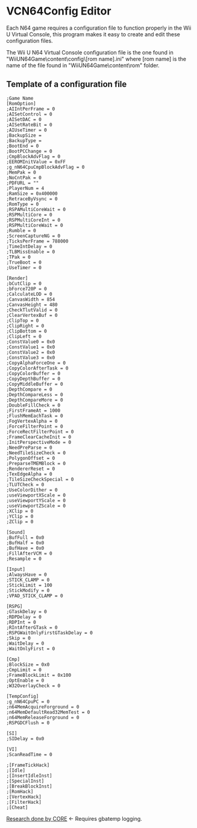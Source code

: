 # VCN64Config Editor

Each N64 game requires a configuration file to function properly in the Wii U Virtual Console, this program makes it easy to create and edit these configuration files.

The Wii U N64 Virtual Console configuration file is the one found in "WiiUN64Game\content\config\\[rom name].ini" where [rom name] is the name of the file found in "WiiUN64Game\content\rom" folder.

## Template of a configuration file

```
;Game Name
[RomOption]
;AIIntPerFrame = 0
;AISetControl = 0
;AISetDAC = 0
;AISetRateBit = 0
;AIUseTimer = 0
;BackupSize = 
;BackupType = 
;BootEnd = 0
;BootPCChange = 0
;CmpBlockAdvFlag = 0
;EEROMInitValue = 0xFF
;g_nN64CpuCmpBlockAdvFlag = 0
;MemPak = 0
;NoCntPak = 0
;PDFURL = ""
;PlayerNum = 4
;RamSize = 0x400000
;RetraceByVsync = 0
;RomType = 0
;RSPAMultiCoreWait = 0
;RSPMultiCore = 0
;RSPMultiCoreInt = 0
;RSPMultiCoreWait = 0
;Rumble = 0
;ScreenCaptureNG = 0
;TicksPerFrame = 788000
;TimeIntDelay = 0
;TLBMissEnable = 0
;TPak = 0
;TrueBoot = 0
;UseTimer = 0

[Render]
;bCutClip = 0
;bForce720P = 0
;CalculateLOD = 0
;CanvasWidth = 854
;CanvasHeight = 480
;CheckTlutValid = 0
;ClearVertexBuf = 0
;ClipTop = 0
;ClipRight = 0
;ClipBottom = 0
;ClipLeft = 0
;ConstValue0 = 0x0
;ConstValue1 = 0x0
;ConstValue2 = 0x0
;ConstValue3 = 0x0
;CopyAlphaForceOne = 0
;CopyColorAfterTask = 0
;CopyColorBuffer = 0
;CopyDepthBuffer = 0
;CopyMiddleBuffer = 0
;DepthCompare = 0
;DepthCompareLess = 0
;DepthCompareMore = 0
;DoubleFillCheck = 0
;FirstFrameAt = 1000
;FlushMemEachTask = 0
;FogVertexAlpha = 0
;ForceFilterPoint = 0
;ForceRectFilterPoint = 0
;FrameClearCacheInit = 0
;InitPerspectiveMode = 0
;NeedPreParse = 0
;NeedTileSizeCheck = 0
;PolygonOffset = 0
;PreparseTMEMBlock = 0
;RendererReset = 0
;TexEdgeAlpha = 0
;TileSizeCheckSpecial = 0
;TLUTCheck = 0
;UseColorDither = 0
;useViewportXScale = 0
;useViewportYScale = 0
;useViewportZScale = 0
;XClip = 0
;YClip = 0
;ZClip = 0

[Sound]
;BufFull = 0x0
;BufHalf = 0x0
;BufHave = 0x0
;FillAfterVCM = 0
;Resample = 0

[Input]
;AlwaysHave = 0
;STICK_CLAMP = 0
;StickLimit = 100
;StickModify = 0
;VPAD_STICK_CLAMP = 0

[RSPG]
;GTaskDelay = 0
;RDPDelay = 0
;RDPInt = 0
;RIntAfterGTask = 0
;RSPGWaitOnlyFirstGTaskDelay = 0
;Skip = 0
;WaitDelay = 0
;WaitOnlyFirst = 0

[Cmp]
;BlockSize = 0x0
;CmpLimit = 0
;FrameBlockLimit = 0x100
;OptEnable = 0
;W32OverlayCheck = 0

[TempConfig]
;g_nN64CpuPC = 0
;n64MemAcquireForground = 0
;n64MemDefaultRead32MemTest = 0
;n64MemReleaseForground = 0
;RSPGDCFlush = 0

[SI]
;SIDelay = 0x0

[VI]
;ScanReadTime = 0

;[FrameTickHack]
;[Idle]
;[InsertIdleInst]
;[SpecialInst]
;[BreakBlockInst]
;[RomHack]
;[VertexHack]
;[FilterHack]
;[Cheat]
```

[Research done by CORE](https://gbatemp.net/entry/wiiu-n64-virtual-console-research.15301/) <- Requires gbatemp logging.
